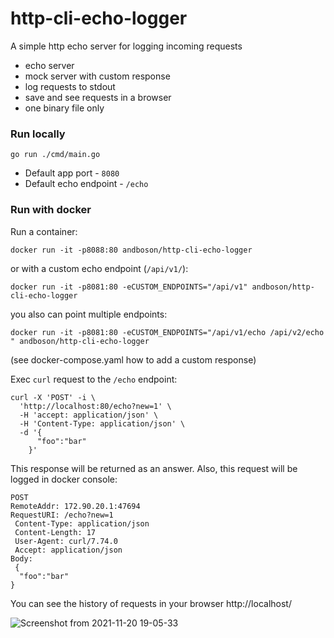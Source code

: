 # http-cli-echo-logger

A simple http echo server for logging incoming requests

* echo server
* mock server with custom response
* log requests to stdout
* save and see requests in a browser 
* one binary file only

### Run locally

```shell
go run ./cmd/main.go
```

* Default app port - `8080`
* Default echo endpoint - `/echo`

### Run with docker

Run a container:

```shell
docker run -it -p8088:80 andboson/http-cli-echo-logger 
```

or with a custom echo endpoint (`/api/v1/`):

```shell
docker run -it -p8081:80 -eCUSTOM_ENDPOINTS="/api/v1" andboson/http-cli-echo-logger 
```

you also can point multiple endpoints:

```shell
docker run -it -p8081:80 -eCUSTOM_ENDPOINTS="/api/v1/echo /api/v2/echo " andboson/http-cli-echo-logger 
```

(see docker-compose.yaml how to add a custom response)

Exec `curl` request to the `/echo` endpoint:

```shell
curl -X 'POST' -i \
  'http://localhost:80/echo?new=1' \       
  -H 'accept: application/json' \  
  -H 'Content-Type: application/json' \
  -d '{
      "foo":"bar"   
    }'
```

This response will be returned as an answer.
Also, this request will be logged in docker console:

```shell
POST
RemoteAddr: 172.90.20.1:47694
RequestURI: /echo?new=1
 Content-Type: application/json
 Content-Length: 17
 User-Agent: curl/7.74.0
 Accept: application/json
Body:
 {
  "foo":"bar"
}
```

You can see the history of requests in your browser http://localhost/

![Screenshot from 2021-11-20 19-05-33](https://user-images.githubusercontent.com/2089327/142736723-9031ae8a-45a2-4f21-9b04-57e48955bfd4.png)


